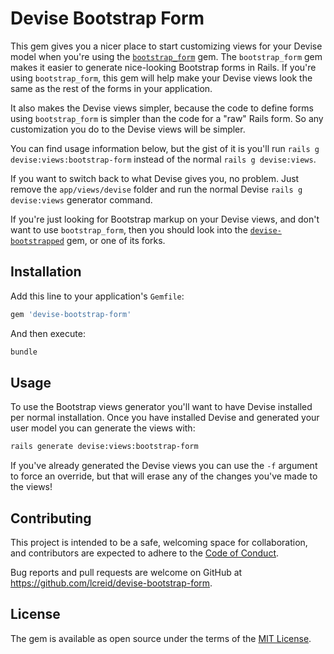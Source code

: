 # Devise Bootstrap Form

This gem gives you a nicer place to start customizing views for your Devise model when you're using the [`bootstrap_form`](https://github.com/bootstrap-ruby/bootstrap_form) gem. The `bootstrap_form` gem makes it easier to generate nice-looking Bootstrap forms in Rails. If you're using `bootstrap_form`, this gem will help make your Devise views look the same as the rest of the forms in your application.

It also makes the Devise views simpler, because the code to define forms using `bootstrap_form` is simpler than the code for a "raw" Rails form. So any customization you do to the Devise views will be simpler.

You can find usage information below, but the gist of it is you'll run `rails g devise:views:bootstrap-form` instead of the normal `rails g devise:views`.

If you want to switch back to what Devise gives you, no problem. Just remove the `app/views/devise` folder and run the normal Devise `rails g devise:views` generator command.

If you're just looking for Bootstrap markup on your Devise views, and don't want to use `bootstrap_form`, then you should look into the [`devise-bootstrapped`](https://github.com/king601/devise-bootstrapped) gem, or one of its forks.

## Installation

Add this line to your application's `Gemfile`:

```ruby
gem 'devise-bootstrap-form'
```

And then execute:
```bash
bundle
```

## Usage

To use the Bootstrap views generator you'll want to have Devise installed per normal installation. Once you have installed Devise and generated your user model you can generate the views with:

```bash
rails generate devise:views:bootstrap-form
```

If you've already generated the Devise views you can use the `-f` argument to force an override, but that will erase any of the changes you've made to the views!

## Contributing

This project is intended to be a safe, welcoming space for collaboration, and contributors are expected to adhere to the [Code of Conduct](http://github.com/lcreid/devise-bootstrap-form/blob/master/CODE_OF_CONDUCT.md).

Bug reports and pull requests are welcome on GitHub at https://github.com/lcreid/devise-bootstrap-form.

## License

The gem is available as open source under the terms of the [MIT License](http://opensource.org/licenses/MIT).
